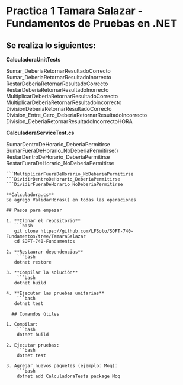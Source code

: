 ﻿# Practica 1 Tamara Salazar - Fundamentos de Pruebas en .NET

## Se realiza lo siguientes:

**CalculadoraUnitTests**

Sumar_DeberiaRetornarResultadoCorrecto
Sumar_DeberiaRetornarResultadoInorrecto
RestarDeberiaRetornarResultadoCorrecto
RestarDeberiaRetornarResultadoInorrecto
MultiplicarDeberiaRetornarResultadoCorrecto
MultiplicarDeberiaRetornarResultadoIncorrecto
DivisionDeberiaRetornarResultadoCorrecto
Division_Entre_Cero_DeberiaRetornarResultadoIncorrecto
Division_DeberiaRetornarResultadoIncorrectoHORA


**CalculadoraServiceTest.cs**

SumarDentroDeHorario_DeberiaPermitirse
SumarFueraDeHorario_NoDeberiaPermitirse()
RestarDentroDeHorario_DeberiaPermitirse
RestarFueraDeHorario_NoDeberiaPermitirse
```MultiplicarDentroDeHorario_DeberiaPermitirse
```MultiplicarFueraDeHorario_NoDeberiaPermitirse
```DividirDentroDeHorario_DeberiaPermitirse
```DividirFueraDeHorario_NoDeberiaPermitirse

**Calculadora.cs**
Se agrego ValidarHoras() en todas las operaciones

## Pasos para empezar

1. **Clonar el repositorio**
   ```bash
   git clone https://github.com/LFSoto/SOFT-740-Fundamentos/tree/TamaraSalazar
   cd SOFT-740-Fundamentos

2. **Restaurar dependencias**
	```bash
   dotnet restore

3. **Compilar la solución**
	```bash
   dotnet build

4. **Ejecutar las pruebas unitarias**
	```bash
   dotnet test

  ## Comandos útiles

1. Compilar:
	```bash
	dotnet build

2. Ejecutar pruebas:
	```bash
	dotnet test

3. Agregar nuevos paquetes (ejemplo: Moq):
	```bash
	dotnet add CalculadoraTests package Moq
